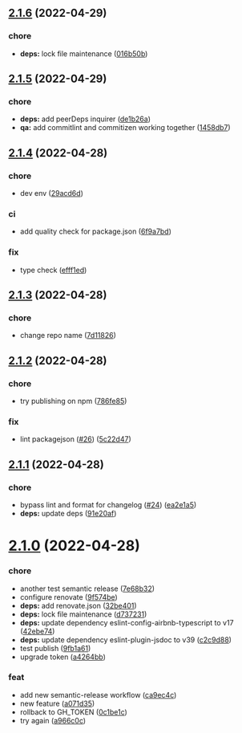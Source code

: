 ## [2.1.6](https://github.com/blephy/simple-rxstate/compare/v2.1.5...v2.1.6) (2022-04-29)


### chore

* **deps:** lock file maintenance ([016b50b](https://github.com/blephy/simple-rxstate/commit/016b50ba211dcbf02dd4957ab5d6d824a081d5ca))

## [2.1.5](https://github.com/blephy/simple-rxstate/compare/v2.1.4...v2.1.5) (2022-04-29)


### chore

* **deps:** add peerDeps inquirer ([de1b26a](https://github.com/blephy/simple-rxstate/commit/de1b26a5b36f889bc4161772526444a7c8e8aef1))
* **qa:** add commitlint and commitizen working together ([1458db7](https://github.com/blephy/simple-rxstate/commit/1458db77cbe1b6100114b99735d9f1370aef1533))

## [2.1.4](https://github.com/blephy/simple-rxstate/compare/v2.1.3...v2.1.4) (2022-04-28)


### chore

* dev env ([29acd6d](https://github.com/blephy/simple-rxstate/commit/29acd6d806c1b66a6a2ab396b670d204fb3bc532))


### ci

* add quality check for package.json ([6f9a7bd](https://github.com/blephy/simple-rxstate/commit/6f9a7bd8a8f49bc8b4cce8f7acc7565576f2db72))


### fix

* type check ([efff1ed](https://github.com/blephy/simple-rxstate/commit/efff1ed4afa8a251b92a769e74801a6fa7ff2785))

## [2.1.3](https://github.com/blephy/simple-rxstate/compare/v2.1.2...v2.1.3) (2022-04-28)


### chore

* change repo name ([7d11826](https://github.com/blephy/simple-rxstate/commit/7d118261cbb268dbc0c769deb64915842716a68d))

## [2.1.2](https://github.com/blephy/rxstate/compare/v2.1.1...v2.1.2) (2022-04-28)


### chore

* try publishing on npm ([786fe85](https://github.com/blephy/rxstate/commit/786fe8595089d9c082b501f8540d53e393317df8))


### fix

* lint packagejson ([#26](https://github.com/blephy/rxstate/issues/26)) ([5c22d47](https://github.com/blephy/rxstate/commit/5c22d47d2db816a06ca6c2e0acd37e1e57bb5f6e))

## [2.1.1](https://github.com/blephy/rxstate/compare/v2.1.0...v2.1.1) (2022-04-28)


### chore

* bypass lint and format for changelog ([#24](https://github.com/blephy/rxstate/issues/24)) ([ea2e1a5](https://github.com/blephy/rxstate/commit/ea2e1a55b88a1397bcace7711c7d6dd8ecd64a0a))
* **deps:** update deps ([91e20af](https://github.com/blephy/rxstate/commit/91e20afb34e8a804e7046726ce097796d603eac8))

# [2.1.0](https://github.com/blephy/rxstate/compare/v2.0.0...v2.1.0) (2022-04-28)


### chore

* another test semantic release ([7e68b32](https://github.com/blephy/rxstate/commit/7e68b329e6102ed0290b85150fefb1bc8e0a241b))
* configure renovate ([9f574be](https://github.com/blephy/rxstate/commit/9f574be634c18f88ed8d20847a82baddad7b50ea))
* **deps:** add renovate.json ([32be401](https://github.com/blephy/rxstate/commit/32be40194fb43d12ebedd16b09fcb77ad11c61f8))
* **deps:** lock file maintenance ([d737231](https://github.com/blephy/rxstate/commit/d737231c99d26374289e1d639dd06d27f2e991d1))
* **deps:** update dependency eslint-config-airbnb-typescript to v17 ([42ebe74](https://github.com/blephy/rxstate/commit/42ebe74fa86fd6b9e533908ef6717b53323ac6dd))
* **deps:** update dependency eslint-plugin-jsdoc to v39 ([c2c9d88](https://github.com/blephy/rxstate/commit/c2c9d886f07f49d5c590bca971702f535943c10a))
* test publish ([9fb1a61](https://github.com/blephy/rxstate/commit/9fb1a616d7a904c95368d1bb53605bdb30f70e9f))
* upgrade token ([a4264bb](https://github.com/blephy/rxstate/commit/a4264bb55c2bc588f65244ec3f8f14ceee4947b4))


### feat

* add new semantic-release workflow ([ca9ec4c](https://github.com/blephy/rxstate/commit/ca9ec4c8cb0e34c0826da7a61bcc71825134703d))
* new feature ([a071d35](https://github.com/blephy/rxstate/commit/a071d35aa74d9dc9e6ac92221c0381a1c7e71b46))
* rollback to GH_TOKEN ([0c1be1c](https://github.com/blephy/rxstate/commit/0c1be1c4bbb22621a96f8ced097dc336a41d29fe))
* try again ([a966c0c](https://github.com/blephy/rxstate/commit/a966c0cc37236088ecbdc72e941254061912f293))
